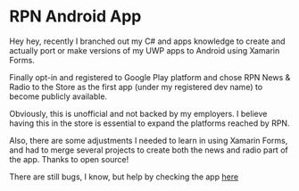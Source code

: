 # RPN Android App


Hey hey, recently I branched out my C# and apps knowledge to create and actually port or make versions of my UWP apps to Android using Xamarin Forms.

Finally opt-in and registered to Google Play platform and chose RPN News & Radio to the Store as the first app (under my registered dev name) to become publicly available.

Obviously, this is unofficial and not backed by my employers. I believe having this in the store is essential to expand the platforms reached by RPN.

Also, there are some adjustments I needed to learn in using Xamarin Forms, and had to merge several projects to create both the news and radio part of the app. Thanks to open source!

There are still bugs, I know, but help by checking the app <a href="https://play.google.com/store/apps/details?id=xyz.reddvid.rpnradio" taget="_blank">here</a>

